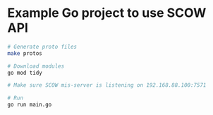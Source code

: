 # Example Go project to use SCOW API

```bash
# Generate proto files
make protos

# Download modules
go mod tidy

# Make sure SCOW mis-server is listening on 192.168.88.100:7571

# Run
go run main.go
```